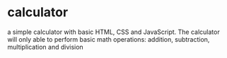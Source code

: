 # calculator
 a simple calculator with basic HTML, CSS and JavaScript. The calculator will only able to perform basic math operations: addition, subtraction, multiplication and division
